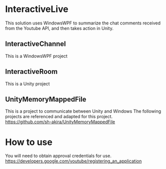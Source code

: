 # InteractiveLive
This solution uses WindowsWPF to summarize the chat comments received from the Youtube API, and then takes action in Unity.

## InteractiveChannel
This is a WindowsWPF project

## InteractiveRoom
This is a Unity project

## UnityMemoryMappedFile
This is a project to communicate between Unity and Windows
The following projects are referenced and adapted for this project.  
https://github.com/sh-akira/UnityMemoryMappedFile

# How to use
You will need to obtain approval credentials for use.  
https://developers.google.com/youtube/registering_an_application
